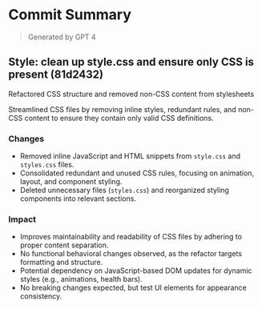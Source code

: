 # Commit Summary

> Generated by GPT 4

## Style: clean up style.css and ensure only CSS is present (81d2432)

Refactored CSS structure and removed non-CSS content from stylesheets

Streamlined CSS files by removing inline styles, redundant rules, and non-CSS content to ensure they contain only valid CSS definitions.

### Changes

- Removed inline JavaScript and HTML snippets from `style.css` and `styles.css` files.
- Consolidated redundant and unused CSS rules, focusing on animation, layout, and component styling.
- Deleted unnecessary files (`styles.css`) and reorganized styling components into relevant sections.

### Impact

- Improves maintainability and readability of CSS files by adhering to proper content separation.
- No functional behavioral changes observed, as the refactor targets formatting and structure.
- Potential dependency on JavaScript-based DOM updates for dynamic styles (e.g., animations, health bars).
- No breaking changes expected, but test UI elements for appearance consistency.
